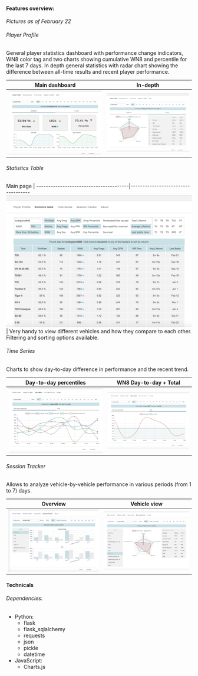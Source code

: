 
#### Features overview:

*Pictures as of February 22*


###### Player Profile

General player statistics dashboard with performance change indicators, WN8 color tag and two charts showing cumulative WN8 and percentile for the last 7 days. In depth general statistics with radar chart showing the difference between all-time results and recent player performance.

Main dashboard                       |  In-depth
------------------------------------ | ------------------------------------
![](screenshots/player-profile1.png) | ![](screenshots/player-profile2.png)


###### Statistics Table

Main page                              |
---------------------------------------|-----------------------------------
![](screenshots/statistics-table1.png) | Very handy to view different vehicles and how they compare to each other. Filtering and sorting options available.


###### Time Series

Charts to show day-to-day difference in performance and the recent trend.

Day-to-day percentiles            | WN8 Day-to-day + Total
----------------------------------|----------------------------------
![](screenshots/time-series1.png) | ![](screenshots/time-series2.png)


###### Session Tracker

Allows to analyze vehicle-by-vehicle performance in various periods (from 1 to 7) days.

Overview                              | Vehicle view
--------------------------------------|-------------------------------------
![](screenshots/session-tracker1.png) | ![](screenshots/session-tracker2.png)


#### Technicals

###### Dependencies:
- Python:
  - flask
  - flask_sqlalchemy
  - requests
  - json
  - pickle
  - datetime
- JavaScript:
  - Charts.js
